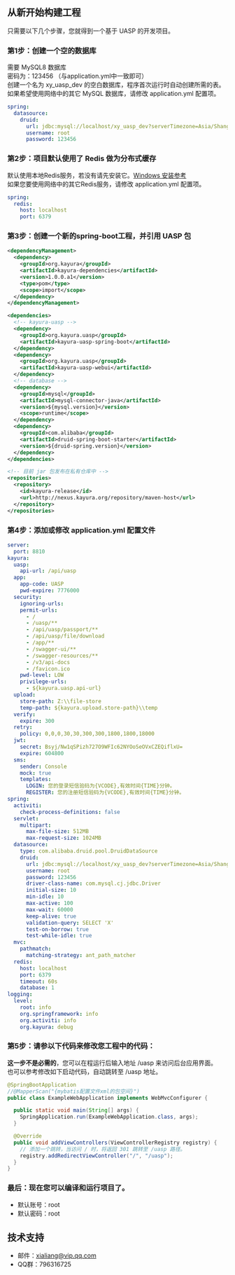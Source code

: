 ## 从新开始构建工程

只需要以下几个步骤，您就得到一个基于 UASP 的开发项目。

### 第1步：创建一个空的数据库

需要 MySQL8 数据库  
密码为：123456 （与application.yml中一致即可）  
创建一个名为 xy_uasp_dev 的空白数据库，程序首次运行时自动创建所需的表。  
如果希望使用网络中的其它 MySQL 数据库，请修改 application.yml 配置项。

```yaml
spring:
  datasource:
    druid:
      url: jdbc:mysql://localhost/xy_uasp_dev?serverTimezone=Asia/Shanghai&characterEncoding=utf-8&useSSL=false&nullCatalogMeansCurrent=true
      username: root
      password: 123456
```

### 第2步：项目默认使用了 Redis 做为分布式缓存

默认使用本地Redis服务，若没有请先安装它。[Windows 安装参考](https://redis.com.cn/redis-installation.html)  
如果您要使用网络中的其它Redis服务，请修改 application.yml 配置项。

```yaml
spring:
  redis:
    host: localhost
    port: 6379
```

### 第3步：创建一个新的spring-boot工程，并引用 UASP 包

```xml
<dependencyManagement>
  <dependency>
    <groupId>org.kayura</groupId>
    <artifactId>kayura-dependencies</artifactId>
    <version>1.0.0.a1</version>
    <type>pom</type>
    <scope>import</scope>
  </dependency>
</dependencyManagement>

<dependencies>
  <!-- kayura-uasp -->
  <dependency>
    <groupId>org.kayura.uasp</groupId>
    <artifactId>kayura-uasp-spring-boot</artifactId>
  </dependency>
  <dependency>
    <groupId>org.kayura.uasp</groupId>
    <artifactId>kayura-uasp-webui</artifactId>
  </dependency>
  <!-- database -->
  <dependency>
    <groupId>mysql</groupId>
    <artifactId>mysql-connector-java</artifactId>
    <version>${mysql.version}</version>
    <scope>runtime</scope>
  </dependency>
  <dependency>
    <groupId>com.alibaba</groupId>
    <artifactId>druid-spring-boot-starter</artifactId>
    <version>${druid-spring.version}</version>
  </dependency>
</dependencies>

<!-- 目前 jar 包发布在私有仓库中 -->
<repositories>
  <repository>
    <id>kayura-release</id>
    <url>http://nexus.kayura.org/repository/maven-host</url>
  </repository>
</repositories>
``` 

### 第4步：添加或修改 application.yml 配置文件

```yaml
server:
  port: 8810
kayura:
  uasp:
    api-url: /api/uasp
  app:
    app-code: UASP
    pwd-expire: 7776000
  security:
    ignoring-urls:
    permit-urls:
      - /
      - /uasp/**
      - /api/uasp/passport/**
      - /api/uasp/file/download
      - /app/**
      - /swagger-ui/**
      - /swagger-resources/**
      - /v3/api-docs
      - /favicon.ico
    pwd-level: LOW
    privilege-urls:
      - ${kayura.uasp.api-url}
  upload:
    store-path: Z:\\file-store
    temp-path: ${kayura.upload.store-path}\\temp
  verify:
    expire: 300
  retry:
    policy: 0,0,0,30,30,300,300,1800,1800,18000
  jwt:
    secret: Bsyj/Nw1qSPizh727O9WFIc62NYOoSeOVxCZEQiflxU=
    expire: 604800
  sms:
    sender: Console
    mock: true
    templates:
      LOGIN: 您的登录短信验码为{VCODE},有效时间{TIME}分钟。
      REGISTER: 您的注册短信验码为{VCODE},有效时间{TIME}分钟。
spring:
  activiti:
    check-process-definitions: false
  servlet:
    multipart:
      max-file-size: 512MB
      max-request-size: 1024MB
  datasource:
    type: com.alibaba.druid.pool.DruidDataSource
    druid:
      url: jdbc:mysql://localhost/xy_uasp_dev?serverTimezone=Asia/Shanghai&characterEncoding=utf-8&useSSL=false&nullCatalogMeansCurrent=true
      username: root
      password: 123456
      driver-class-name: com.mysql.cj.jdbc.Driver
      initial-size: 10
      min-idle: 10
      max-active: 100
      max-wait: 60000
      keep-alive: true
      validation-query: SELECT 'X'
      test-on-borrow: true
      test-while-idle: true
  mvc:
    pathmatch:
      matching-strategy: ant_path_matcher
  redis:
    host: localhost
    port: 6379
    timeout: 60s
    database: 1
logging:
  level:
    root: info
    org.springframework: info
    org.activiti: info
    org.kayura: debug
```

### 第5步：请参以下代码来修改您工程中的代码：

**这一步不是必需的**，您可以在程运行后输入地址 /uasp 来访问后台应用界面。  
也可以参考修改如下启动代码，自动跳转至 /uasp 地址。

```java
@SpringBootApplication
//@MapperScan("{mybatis配置文件xml的包空间}")
public class ExampleWebApplication implements WebMvcConfigurer {

  public static void main(String[] args) {
    SpringApplication.run(ExampleWebApplication.class, args);
  }

  @Override
  public void addViewControllers(ViewControllerRegistry registry) {
    // 添加一个跳转，当访问 / 时，将返回 301 跳转至 /uasp 路径。
    registry.addRedirectViewController("/", "/uasp");
  }
}
``` 

### 最后：现在您可以编译和运行项目了。

* 默认账号：root
* 默认密码：root

## 技术支持

- 邮件：xialiang@vip.qq.com
- QQ群：796316725